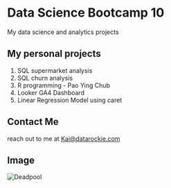 # Data Science Bootcamp 10
My data science and analytics projects

## My personal projects

1. SQL supermarket analysis
2. SQL churn analysis
3. R programming - Pao Ying Chub
4. Looker GA4 Dashboard
5. Linear Regression Model using caret

## Contact Me
reach out to me at Kai@datarockie.com

## Image
![Deadpool](https://cdn.marvel.com/content/1x/deadpool_lob_crd_02.jpg)
